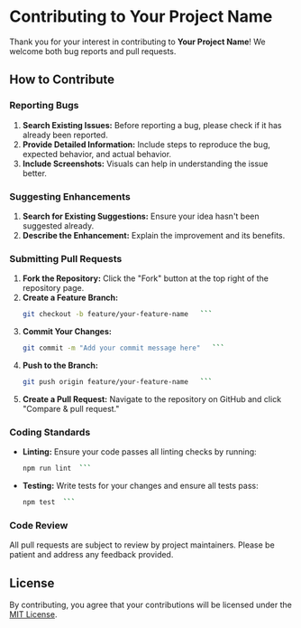 # Contributing to Your Project Name

Thank you for your interest in contributing to **Your Project Name**! We welcome both bug reports and pull requests.

## How to Contribute

### Reporting Bugs

1. **Search Existing Issues:** Before reporting a bug, please check if it has already been reported.
2. **Provide Detailed Information:** Include steps to reproduce the bug, expected behavior, and actual behavior.
3. **Include Screenshots:** Visuals can help in understanding the issue better.

### Suggesting Enhancements

1. **Search for Existing Suggestions:** Ensure your idea hasn't been suggested already.
2. **Describe the Enhancement:** Explain the improvement and its benefits.

### Submitting Pull Requests

1. **Fork the Repository:** Click the "Fork" button at the top right of the repository page.
2. **Create a Feature Branch:**
   ```bash
   git checkout -b feature/your-feature-name   ```

3. **Commit Your Changes:**
   ```bash
   git commit -m "Add your commit message here"   ```

4. **Push to the Branch:**
   ```bash
   git push origin feature/your-feature-name   ```

5. **Create a Pull Request:** Navigate to the repository on GitHub and click "Compare & pull request."

### Coding Standards

- **Linting:** Ensure your code passes all linting checks by running:
  ```bash
  npm run lint  ```

- **Testing:** Write tests for your changes and ensure all tests pass:
  ```bash
  npm test  ```

### Code Review

All pull requests are subject to review by project maintainers. Please be patient and address any feedback provided.

## License

By contributing, you agree that your contributions will be licensed under the [MIT License](LICENSE). 